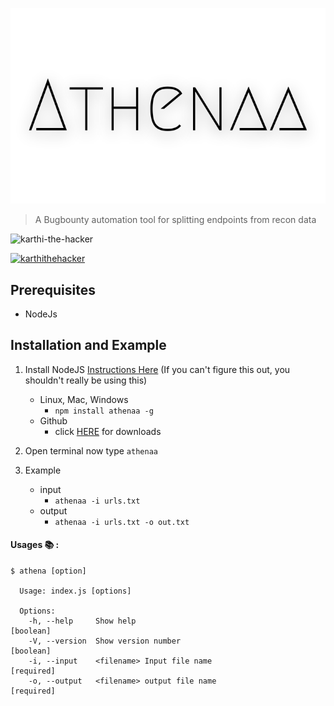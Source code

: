 

<p align="center">
<img src="https://github.com/karthi-the-hacker/athenaa/raw/main/images/logo.png" ><br>

</p>

> A Bugbounty automation tool for splitting endpoints from recon data

<p align="left"> <img src="https://komarev.com/ghpvc/?username=karthi-the-hacker&label=Profile%20views&color=0e75b6&style=flat" alt="karthi-the-hacker" /> </p>
<p align="left"> <a href="https://twitter.com/karthithehacker" target="blank"><img src="https://img.shields.io/twitter/follow/karthithehacker?logo=twitter&style=for-the-badge" alt="karthithehacker" /></a> </p>

## Prerequisites 
 
 - NodeJs 


## Installation and Example
1. Install NodeJS [Instructions Here](https://nodejs.org/en/download/package-manager/) (If you can't figure this out, you shouldn't really be using this)
    - Linux, Mac, Windows
        - `npm install athenaa -g`
    - Github
        - click [HERE](https://github.com/karthi-the-hacker/athenaa.git) for downloads




2. Open terminal now type  `athenaa`

3. Example
    - input
        - `athenaa -i urls.txt`
    - output
        - `athenaa -i urls.txt -o out.txt`

#### Usages 📚 :

    $ athena [option]

      Usage: index.js [options]

      Options:
        -h, --help     Show help                                             [boolean]
        -V, --version  Show version number                                   [boolean]
        -i, --input    <filename> Input file name                           [required]
        -o, --output   <filename> output file name                          [required]
